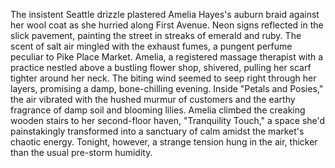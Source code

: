 The insistent Seattle drizzle plastered Amelia Hayes's auburn braid against her wool coat as she hurried along First Avenue.  Neon signs reflected in the slick pavement, painting the street in streaks of emerald and ruby.  The scent of salt air mingled with the exhaust fumes, a pungent perfume peculiar to Pike Place Market. Amelia, a registered massage therapist with a practice nestled above a bustling flower shop, shivered, pulling her scarf tighter around her neck.  The biting wind seemed to seep right through her layers, promising a damp, bone-chilling evening. Inside "Petals and Posies," the air vibrated with the hushed murmur of customers and the earthy fragrance of damp soil and blooming lilies.  Amelia climbed the creaking wooden stairs to her second-floor haven, "Tranquility Touch," a space she'd painstakingly transformed into a sanctuary of calm amidst the market's chaotic energy.  Tonight, however, a strange tension hung in the air, thicker than the usual pre-storm humidity.
